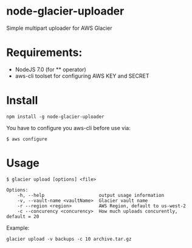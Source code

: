 # node-glacier-uploader
Simple multipart uploader for AWS Glacier

# Requirements:
* NodeJS 7.0 (for ** operator)
* aws-cli toolset for configuring AWS KEY and SECRET

# Install
```
npm install -g node-glacier-uploader
```

You have to configure you aws-cli before use via:
```
$ aws configure
```

# Usage
```
$ glacier upload [options] <file>

Options:
    -h, --help                    output usage information
    -v, --vault-name <vaultName>  Glacier vault name
    -r --region <region>          AWS Region, default to us-west-2
    -c --concurency <concurency>  How much uploads concurently, default = 20

```
Example:
```
glacier upload -v backups -c 10 archive.tar.gz
```

